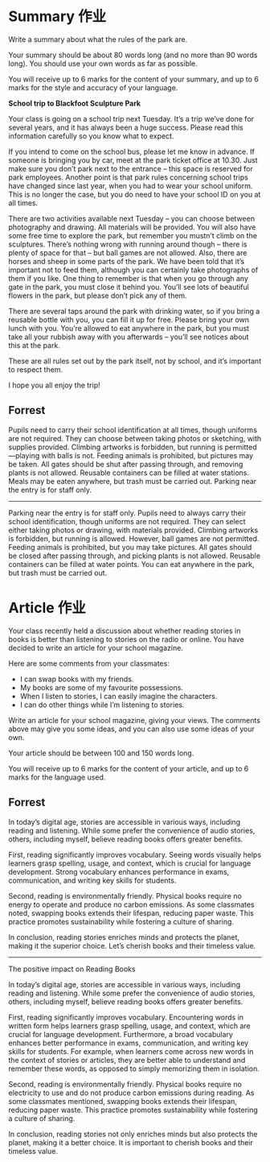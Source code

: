 # Summary 作业

Write a summary about what the rules of the park are.

Your summary should be about 80 words long (and no more than 90 words long). You should use your own words as far as possible.

You will receive up to 6 marks for the content of your summary, and up to 6 marks for the style and accuracy of your language.

**School trip to Blackfoot Sculpture Park**

Your class is going on a school trip next Tuesday. It’s a trip we’ve done for several years, and it has always been a huge success. Please read this information carefully so you know what to expect.

If you intend to come on the school bus, please let me know in advance. If someone is bringing you by car, meet at the park ticket office at 10.30. Just make sure you don’t park next to the entrance – this space is reserved for park employees. Another point is that park rules concerning school trips have changed since last year, when you had to wear your school uniform. This is no longer the case, but you do need to have your school ID on you at all times.

There are two activities available next Tuesday – you can choose between photography and drawing. All materials will be provided. You will also have some free time to explore the park, but remember you mustn’t climb on the sculptures. There’s nothing wrong with running around though – there is plenty of space for that – but ball games are not allowed. Also, there are horses and sheep in some parts of the park. We have been told that it’s important not to feed them, although you can certainly take photographs of them if you like. One thing to remember is that when you go through any gate in the park, you must close it behind you. You’ll see lots of beautiful flowers in the park, but please don’t pick any of them.

There are several taps around the park with drinking water, so if you bring a reusable bottle with you, you can fill it up for free. Please bring your own lunch with you. You’re allowed to eat anywhere in the park, but you must take all your rubbish away with you afterwards – you’ll see notices about this at the park.

These are all rules set out by the park itself, not by school, and it’s important to respect them.

I hope you all enjoy the trip!

## Forrest
Pupils need to carry their school identification at all times, though uniforms are not required. They can choose between taking photos or sketching, with supplies provided. Climbing artworks is forbidden, but running is permitted—playing with balls is not. Feeding animals is prohibited, but pictures may be taken. All gates should be shut after passing through, and removing plants is not allowed. Reusable containers can be filled at water stations. Meals may be eaten anywhere, but trash must be carried out. Parking near the entry is for staff only.

------------------------
Parking near the entry is for staff only. Pupils need to always carry their school identification, though uniforms are not required. They can select either taking photos or drawing, with materials provided. Climbing artworks is forbidden, but running is allowed. However, ball games are not permitted. Feeding animals is prohibited, but you may take pictures. All gates should be closed after passing through, and picking plants is not allowed. Reusable containers can be filled at water points. You can eat anywhere in the park, but trash must be carried out.

# Article 作业
Your class recently held a discussion about whether reading stories in books is better than listening to stories on the radio or online. You have decided to write an article for your school magazine.

Here are some comments from your classmates:
- I can swap books with my friends.
- My books are some of my favourite possessions.
- When I listen to stories, I can easily imagine the characters.
- I can do other things while I’m listening to stories.

Write an article for your school magazine, giving your views. The comments above may give you some ideas, and you can also use some ideas of your own.

Your article should be between 100 and 150 words long.

You will receive up to 6 marks for the content of your article, and up to 6 marks for the language used.

## Forrest 

In today’s digital age, stories are accessible in various ways, including reading and listening. While some prefer the convenience of audio stories, others, including myself, believe reading books offers greater benefits.

First, reading significantly improves vocabulary. Seeing words visually helps learners grasp spelling, usage, and context, which is crucial for language development. Strong vocabulary enhances performance in exams, communication, and writing key skills for students.

Second, reading is environmentally friendly. Physical books require no energy to operate and produce no carbon emissions. As some classmates noted, swapping books extends their lifespan, reducing paper waste. This practice promotes sustainability while fostering a culture of sharing.

In conclusion, reading stories enriches minds and protects the planet, making it the superior choice. Let’s cherish books and their timeless value.

-------------------

The positive impact on Reading Books

In today’s digital age, stories are accessible in various ways, including reading and listening. While some prefer the convenience of audio stories, others, including myself, believe reading books offers greater benefits.

First, reading significantly improves vocabulary. Encountering words in written form helps learners grasp spelling, usage, and context, which are crucial for language development. Furthermore, a broad vocabulary enhances better performance in exams, communication, and writing key skills for students. For example, when learners come across new words in the context of stories or articles, they are better able to understand and remember these words, as opposed to simply memorizing them in isolation.

Second, reading is environmentally friendly. Physical books require no electricity to use and do not produce carbon emissions during reading. As some classmates mentioned, swapping books extends their lifespan, reducing paper waste. This practice promotes sustainability while fostering a culture of sharing.

In conclusion, reading stories not only enriches minds but also protects the planet, making it a better choice. It is important to cherish books and their timeless value.
